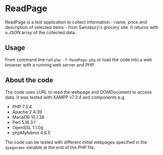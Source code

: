 # ReadPage

ReadPage is a test application to collect information - name, price and description of selected items - from Sainsbury's grocery site. It returns with a JSON array of the collected data.

## Usage

From command line run `php -f ReadPage.php` or load the code into a web browser with a running web server and PHP.

## About the code

The code uses cURL to read the webpage and DOMDocument to access data. It was tested with XAMPP v7.3.4 and components e.g.

  - PHP 7.3.4
  - Apache 2.4.39
  - MariaDB 10.1.38
  - Perl 5.16.3.1
  - OpenSSL 1.1.0g
  - phpMyAdmin 4.8.5

The code can be tested with different initial webpages specified in the `$pagename` variable at the end of the PHP file. 
